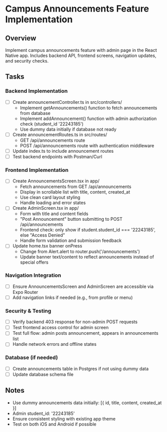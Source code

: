# Campus Announcements Feature Implementation

## Overview
Implement campus announcements feature with admin page in the React Native app. Includes backend API, frontend screens, navigation updates, and security checks.

## Tasks

### Backend Implementation
- [ ] Create announcementController.ts in src/controllers/
  - Implement getAnnouncements() function to fetch announcements from database
  - Implement addAnnouncement() function with admin authorization check (student_id '22243185')
  - Use dummy data initially if database not ready
- [ ] Create announcementRoutes.ts in src/routes/
  - GET /api/announcements route
  - POST /api/announcements route with authentication middleware
- [ ] Update index.ts to include announcement routes
- [ ] Test backend endpoints with Postman/Curl

### Frontend Implementation
- [ ] Create AnnouncementsScreen.tsx in app/
  - Fetch announcements from GET /api/announcements
  - Display in scrollable list with title, content, created_at
  - Use clean card layout styling
  - Handle loading and error states
- [ ] Create AdminScreen.tsx in app/
  - Form with title and content fields
  - "Post Announcement" button submitting to POST /api/announcements
  - Frontend check: only show if student.student_id === '22243185', else "Access Denied"
  - Handle form validation and submission feedback
- [ ] Update home.tsx banner onPress
  - Change from Alert.alert to router.push('/announcements')
  - Update banner text/content to reflect announcements instead of special offers

### Navigation Integration
- [ ] Ensure AnnouncementsScreen and AdminScreen are accessible via Expo Router
- [ ] Add navigation links if needed (e.g., from profile or menu)

### Security & Testing
- [ ] Verify backend 403 response for non-admin POST requests
- [ ] Test frontend access control for admin screen
- [ ] Test full flow: admin posts announcement, appears in announcements list
- [ ] Handle network errors and offline states

### Database (if needed)
- [ ] Create announcements table in Postgres if not using dummy data
- [ ] Update database schema file

## Notes
- Use dummy announcements data initially: [{ id, title, content, created_at }]
- Admin student_id: '22243185'
- Ensure consistent styling with existing app theme
- Test on both iOS and Android if possible
